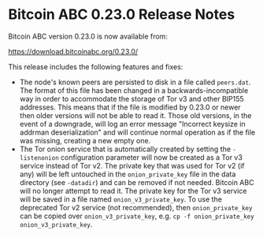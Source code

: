 # Bitcoin ABC 0.23.0 Release Notes

Bitcoin ABC version 0.23.0 is now available from:

  <https://download.bitcoinabc.org/0.23.0/>

This release includes the following features and fixes:
 - The node's known peers are persisted to disk in a file called `peers.dat`. The
   format of this file has been changed in a backwards-incompatible way in order to
   accommodate the storage of Tor v3 and other BIP155 addresses. This means that if
   the file is modified by 0.23.0 or newer then older versions will not be able to
   read it. Those old versions, in the event of a downgrade, will log an error
   message "Incorrect keysize in addrman deserialization" and will continue normal
   operation as if the file was missing, creating a new empty one.
 - The Tor onion service that is automatically created by setting the
   `-listenonion` configuration parameter will now be created as a Tor v3 service
   instead of Tor v2. The private key that was used for Tor v2 (if any) will be
   left untouched in the `onion_private_key` file in the data directory (see
   `-datadir`) and can be removed if not needed. Bitcoin ABC will no longer
   attempt to read it. The private key for the Tor v3 service will be saved in a
   file named `onion_v3_private_key`. To use the deprecated Tor v2 service (not
   recommended), then `onion_private_key` can be copied over
   `onion_v3_private_key`, e.g.
   `cp -f onion_private_key onion_v3_private_key`.
